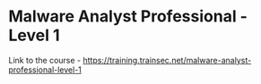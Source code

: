 # Malware Analyst Professional - Level 1
Link to the course - https://training.trainsec.net/malware-analyst-professional-level-1
